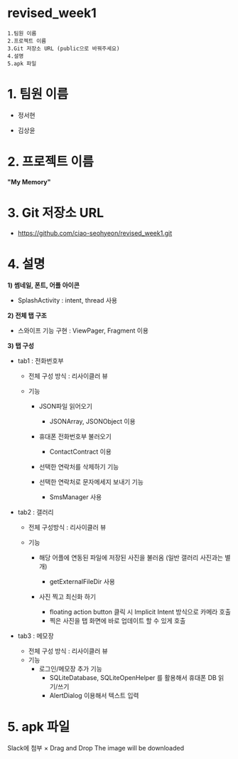 # revised_week1


```
1.팀원 이름
2.프로젝트 이름
3.Git 저장소 URL (public으로 바꿔주세요)
4.설명
5.apk 파일
```



# 1. 팀원 이름

- 정서현

- 김상윤



# 2. 프로젝트 이름

**"My Memory"**



# 3. Git 저장소 URL

- https://github.com/ciao-seohyeon/revised_week1.git





# 4. 설명

**1) 썸네일, 폰트, 어플 아이콘**

- SplashActivity : intent, thread 사용

**2) 전체 탭 구조**

- 스와이프 기능 구현 : ViewPager, Fragment 이용

**3) 탭 구성**

- tab1 : 전화번호부
  - 전체 구성 방식 : 리사이클러 뷰

  - 기능

    - JSON파일 읽어오기

        - JSONArray, JSONObject 이용

    - 휴대폰 전화번호부 불러오기 

        - ContactContract 이용

    - 선택한 연락처를 삭제하기 기능

    - 선택한 연락처로 문자메세지 보내기 기능

        - SmsManager 사용



- tab2 : 갤러리 

  - 전체 구성방식 : 리사이클러 뷰

  - 기능

      - 해당 어플에 연동된 파일에 저장된 사진을 불러옴 (일반 갤러리 사진과는 별개)

          - getExternalFileDir 사용 

      - 사진 찍고 최신화 하기

          - floating action button 클릭 시 Implicit Intent 방식으로 카메라 호출
          - 찍은 사진을 탭 화면에 바로 업데이트 할 수 있게 호출



- tab3 : 메모장
  - 전체 구성 방식 : 리사이클러 뷰
  - 기능
      - 로그인/메모장 추가 기능
          - SQLiteDatabase, SQLiteOpenHelper 를 활용해서 휴대폰 DB 읽기/쓰기 
          - AlertDialog 이용해서 텍스트 입력



# 5. apk 파일

Slack에 첨부
×
Drag and Drop
The image will be downloaded
